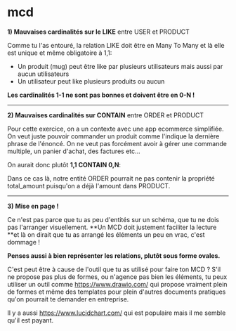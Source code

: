 # mcd

**1) Mauvaises cardinalités sur le LIKE** entre USER et PRODUCT

Comme tu l'as entouré, la relation LIKE doit être en Many To Many et là elle est unique et même obligatoire à 1,1:

-   Un produit (mug) peut être like par plusieurs utilisateurs mais aussi par aucun utilisateurs
-   Un utilisateur peut like plusieurs produits ou aucun

**Les cardinalités 1-1 ne sont pas bonnes et doivent être en 0-N !**

* * *

**2) Mauvaises cardinalités sur CONTAIN** entre ORDER et PRODUCT

Pour cette exercice, on a un contexte avec une app ecommerce simplifiée. On veut juste pouvoir commander un produit comme l'indique la dernière phrase de l'énoncé. On ne veut pas forcément avoir à gérer une commande multiple, un panier d'achat, des factures etc...

On aurait donc plutôt **1,1 CONTAIN 0,N**:

Dans ce cas là, notre entité ORDER pourrait ne pas contenir la propriété total_amount puisqu'on a déjà l'amount dans PRODUCT.

* * *

**3) Mise en page !**

Ce n'est pas parce que tu as peu d'entités sur un schéma, que tu ne dois pas l'arranger visuellement. **Un MCD doit justement faciliter la lecture **et là on dirait que tu as arrangé les éléments un peu en vrac, c'est dommage !

**Penses aussi à bien représenter les relations, plutôt sous forme ovales.**

C'est peut être à cause de l'outil que tu as utilisé pour faire ton MCD ? S'il ne propose pas plus de formes, ou n'agence pas bien les éléments, tu peux utiliser un outil comme <https://www.drawio.com/> qui propose vraiment plein de formes et même des templates pour plein d'autres documents pratiques qu'on pourrait te demander en entreprise.

Il y a aussi <https://www.lucidchart.com/> qui est populaire mais il me semble qu'il est payant.


